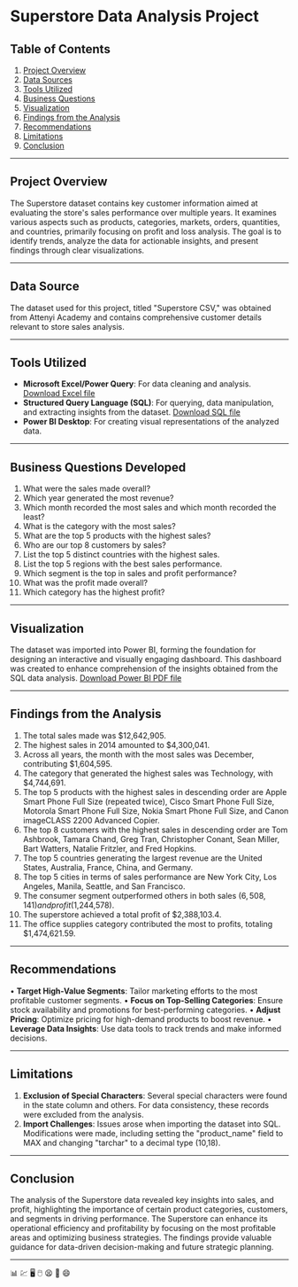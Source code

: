 # Superstore Data Analysis Project


## Table of Contents
1. [Project Overview](#project-overview)
2. [Data Sources](#data-sources)
3. [Tools Utilized](#tools)
4. [Business Questions](#exploratory-data-analysis)
5. [Visualization](#visualization)
6. [Findings from the Analysis](#insights-deep-dive)
7. [Recommendations](#recommendations)
8. [Limitations](#assumptions-and-caveats)
9. [Conclusion](#conclusion)

---

## Project Overview
The Superstore dataset contains key customer information aimed at evaluating the store's sales performance over multiple years. It examines various aspects such as products, categories, markets, orders, quantities, and countries, primarily focusing on profit and loss analysis. The goal is to identify trends, analyze the data for actionable insights, and present findings through clear visualizations.

---

## Data Source
The dataset used for this project, titled "Superstore CSV," was obtained from Attenyi Academy and contains comprehensive customer details relevant to store sales analysis.

---

## Tools Utilized
- **Microsoft Excel/Power Query**: For data cleaning and analysis. [Download Excel file]( https://github.com/user-attachments/files/17823247/SuperStores.Sales.Data.xlsx)
- **Structured Query Language (SQL)**: For querying, data manipulation, and extracting insights from the dataset. [Download SQL file](https://github.com/Kingsley-Nnamaga/Superstores-Project/blob/7c8b2ac04cd16d3ff344147808e23a35c1ae2b9b/SUPERSTORES%20SQL.sql)
- **Power BI Desktop**: For creating visual representations of the analyzed data. 

---

## Business Questions Developed
1. What were the sales made overall?  
2. Which year generated the most revenue?  
3. Which month recorded the most sales and which month recorded the least?  
4. What is the category with the most sales?  
5. What are the top 5 products with the highest sales?  
6. Who are our top 8 customers by sales?  
7. List the top 5 distinct countries with the highest sales.  
8. List the top 5 regions with the best sales performance.  
9. Which segment is the top in sales and profit performance?  
10. What was the profit made overall?  
11. Which category has the highest profit?  

---

## Visualization
The dataset was imported into Power BI, forming the foundation for designing an interactive and visually engaging dashboard. This dashboard was created to enhance comprehension of the insights obtained from the SQL data analysis. [Download Power BI PDF file](https://github.com/user-attachments/files/17823250/SUPERSTORES.PDF.FILE.pdf)

---

## Findings from the Analysis
1. The total sales made was $12,642,905.  
2. The highest sales in 2014 amounted to $4,300,041.  
3.  Across all years, the month with the most sales was December, contributing $1,604,595.  
4. The category that generated the highest sales was Technology, with $4,744,691.  
5.  The top 5 products with the highest sales in descending order are Apple Smart Phone Full Size (repeated twice), Cisco Smart Phone Full Size, Motorola Smart Phone Full Size, Nokia Smart Phone Full Size, and Canon imageCLASS 2200 Advanced Copier.  
6. The top 8 customers with the highest sales in descending order are Tom Ashbrook, Tamara Chand, Greg Tran, Christopher Conant, Sean Miller, Bart Watters, Natalie Fritzler, and Fred Hopkins.  
7. The top 5 countries generating the largest revenue are the United States, Australia, France, China, and Germany.  
8. The top 5 cities in terms of sales performance are New York City, Los Angeles, Manila, Seattle, and San Francisco.  
9. The consumer segment outperformed others in both sales ($6,508,141) and profit ($1,244,578).  
10. The superstore achieved a total profit of $2,388,103.4.  
11. The office supplies category contributed the most to profits, totaling $1,474,621.59.

---
## Recommendations
•    **Target High-Value Segments**: Tailor marketing efforts to the most profitable customer segments.
•    **Focus on Top-Selling Categories**: Ensure stock availability and promotions for best-performing categories.
•    **Adjust Pricing**: Optimize pricing for high-demand products to boost revenue.
•    **Leverage Data Insights**: Use data tools to track trends and make informed decisions.

---
## Limitations
1. **Exclusion of Special Characters**: Several special characters were found in the state column and others. For data consistency, these records were excluded from the analysis.  
2. **Import Challenges**: Issues arose when importing the dataset into SQL. Modifications were made, including setting the "product_name" field to MAX and changing "tarchar" to a decimal type (10,18).  

---

## Conclusion
The analysis of the Superstore data revealed key insights into sales, and profit, highlighting the importance of certain product categories, customers, and segments in driving performance. The Superstore can enhance its operational efficiency and profitability by focusing on the most profitable areas and optimizing business strategies. The findings provide valuable guidance for data-driven decision-making and future strategic planning.

---


📊 💹 🖥️ 🖱️ 😫 🦾 😄
